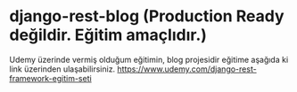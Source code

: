 # django-rest-blog (Production Ready değildir. Eğitim amaçlıdır.)
Udemy üzerinde vermiş olduğum eğitimin, blog projesidir eğitime aşağıda ki link üzerinden ulaşabilirsiniz.
https://www.udemy.com/django-rest-framework-egitim-seti
